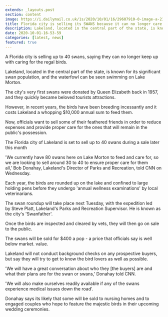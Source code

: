 ```yaml
---
extends: _layouts.post
section: content
image: https://i.dailymail.co.uk/1s/2020/10/01/16/29607910-0-image-a-21_1601566065627.jpg 
title: Florida city is selling its SWANS because it can no longer care for them 
description: Lakeland, located in the central part of the state, is known for its significant swan population, and the waterfowl can be seen  swimming on Lake Morton. 
date: 2020-10-01-16-53-59 
categories: [latest, news] 
featured: true 
--- 
```

A Florida city is selling up to 40 swans, saying they can no longer keep up with caring for the regal birds. 

Lakeland, located in the central part of the state, is known for its significant swan population, and the waterfowl can be seen swimming on Lake Morton. 

The city's very first swans were donated by Queen Elizabeth back in 1957, and they quickly became beloved tourists attractions. 

However, in recent years, the birds have been breeding incessantly and it costs Lakeland a whopping $10,000 annual sum to feed them. 

Now, officials want to sell some of their feathered friends in order to reduce expenses and provide proper care for the ones that will remain in the public's possession. 

The Florida city of Lakeland is set to sell up to 40 swans during a sale later this month  

'We currently have 80 swans here on Lake Morton to feed and care for, so we are looking to sell around 30 to 40 to ensure proper care for them all,' Bob Donahay, Lakeland's Director of Parks and Recreation, told CNN on Wednesday. 

Each year, the birds are rounded up on the lake and confined to large holding pens before they undergo 'annual wellness examinations' by local veterinarians. 

The swan roundup will take place next Tuesday, with the expedition led by Steve Platt, Lakeland's Parks and Recreation Supervisor. He is known as the city's 'Swanfather'. 

Once the birds are inspected and cleared by vets, they will then go on sale to the public. 

The swans will be sold for $400 a pop - a price that officials say is well below market. value.

Lakeland will not conduct background checks on any prospective buyers, but say they will try to get to know the bird lovers as well as possible.

'We will have a great conversation about who they [the buyers] are and what their plans are for the swan or swans,' Donahay told CNN. 

'We will also make ourselves readily available if any of the swans experience medical issues down the road'.  

Donahay says its likely that some will be sold to nursing homes and to engaged couples who hope to feature the majestic birds in their upcoming wedding ceremonies. 

